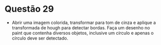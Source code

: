 # Questão 29

- Abrir uma imagem colorida, transformar para tom de cinza e aplique a transformada de hough para detectar bordas. Faça
um desenho no paint que contenha diversos objetos, inclusive um círculo e apenas o círculo deve ser detectado.